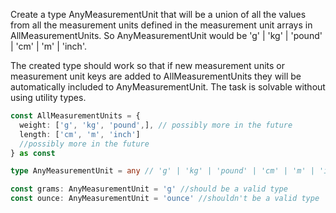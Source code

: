 Create a type AnyMeasurementUnit that will be a union of all the values from all the measurement units defined in the measurement unit arrays in AllMeasurementUnits. So AnyMeasurementUnit would be 'g' | 'kg' | 'pound' | 'cm' | 'm' | 'inch'. 

The created type should work so that if new measurement units or measurement unit keys are added to AllMeasurementUnits they will be automatically included to AnyMeasurementUnit. The task is solvable without using utility types.

```ts
const AllMeasurementUnits = {
  weight: ['g', 'kg', 'pound',], // possibly more in the future
  length: ['cm', 'm', 'inch']
  //possibly more in the future
} as const

type AnyMeasurementUnit = any // 'g' | 'kg' | 'pound' | 'cm' | 'm' | 'inch' 

const grams: AnyMeasurementUnit = 'g' //should be a valid type
const ounce: AnyMeasurementUnit = 'ounce' //shouldn't be a valid type
```
